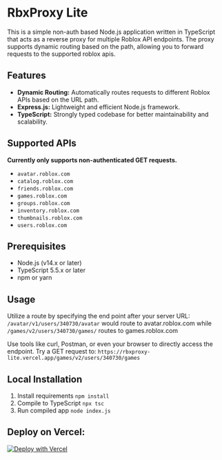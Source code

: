 # RbxProxy Lite

This is a simple non-auth based Node.js application written in TypeScript that acts as a reverse proxy for multiple Roblox API endpoints. The proxy supports dynamic routing based on the path, allowing you to forward requests to the supported roblox apis.

## Features

- **Dynamic Routing:** Automatically routes requests to different Roblox APIs based on the URL path.
- **Express.js:** Lightweight and efficient Node.js framework.
- **TypeScript:** Strongly typed codebase for better maintainability and scalability.

## Supported APIs
**Currently only supports non-authenticated GET requests.**
- `avatar.roblox.com`
- `catalog.roblox.com`
- `friends.roblox.com`
- `games.roblox.com`
- `groups.roblox.com`
- `inventory.roblox.com`
- `thumbnails.roblox.com`
- `users.roblox.com`

## Prerequisites

- Node.js (v14.x or later)
- TypeScript 5.5.x or later
- npm or yarn

## Usage
Utilize a route by specifying the end point after your server URL:
`/avatar/v1/users/340730/avatar`
would route to avatar.roblox.com
while
`/games/v2/users/340730/games/`
routes to games.roblox.com

Use tools like curl, Postman, or even your browser to directly access the endpoint.
Try a GET request to: `https://rbxproxy-lite.vercel.app/games/v2/users/340730/games`

## Local Installation
1. Install requirements
`npm install`
2. Compile to TypeScript
`npx tsc`
3. Run compiled app
`node index.js`

## Deploy on Vercel:
[![Deploy with Vercel](https://vercel.com/button)](https://vercel.com/new/clone?repository-url=https://github.com/star-ot/rbxproxy-lite)
